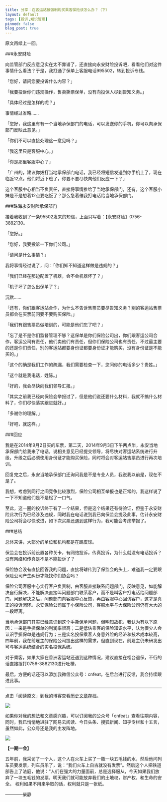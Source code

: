 ```yaml
---
title: 分享：在客运站被强制购买乘客保险该怎么办？（下）
layout: default
tags: [投诉,知识管理]
pinned: false
blog_post: true
---
```


原文再续上一回。

###永安财险

向监管部门反应意见实在太不靠谱了，还直接向永安财险投诉吧，看看他们对这件事情什么看法？于是，我打通了保单上客服电话995502，转到投诉专线。

「您好，请问您要投诉什么内容？」

「我要投诉你们违规操作，售卖撕票保单，没有向投保人尽到告知义务。」

「具体经过是怎样的呢？」

事情经过省略……

「您好，我这里有有一个当地承保部门的电话，可以发送你的手机，你可以向承保部门反映此意见。」

「你们不可以直接处理这一意见吗？」

「我这里只是客服中心。」

「你是那里客服中心？」

「广州的，建议你拨打当地承保部门电话，我已经将短信发送到你手机上了，现在临近12点，他们将近下班了，你要不要尽快向他们反应一下？」

这个客服中心相当不负责任，直接将事情推给了当地承保部门，还有，这个客服小妹是不是想着12点要吃饭了？那么急着催我打电话给当地承保部门。


###珠海永安财险承保部门

接着我收到了一条95502发来的短信，上面只写着：【永安财险】0756-3882130。

「您好。」

「您好，我要投诉一下你们公司。」

「请问是什么事情？」

我将事情经过说了，问：「你们知不知道这样做是违规的？」

「我们已经在那边配置了机器，会不会机器坏了？」

「机子坏了怎么出保单了？」

沉默……

「还有，你们跟客运站合作，为什么不告诉售票员要尽告知义务？别的客运站售票员都会在买票前问要不要购买保险。」

「我们有跟售票员做培训的，可能是他们忘了吧？」

「忘了是不是你们监督管理不够？这保单是你们保险公司出，你们跟客运公司合作，客运公司有责任，他们卖他们有责任，但你们保险公司也有责任，不过最主要的还是你们责任，别的客运站都要身份证都要身份证才能购买，没有身份证是不能买的。」

「这个的确是我们工作的疏漏，我们需要检查一下，您问你的电话多少？贵姓。」

「这个就是我电话，姓陈。」

「好的，我会尽快向我们领导汇报。」

「其实之前我已经向保险会举报过了，但是他们说还要什么材料，我就不搞什么材料了，你们尽快落实跟进就好。」

「多谢你的理解。」

「好吧，就这样。」

###回应

我是在2014年9月2日买的车票，第二天，2014年9月3日下午两点半，永安当地承保部门给我来了电话，说相关意见已经提交领导，将尽快对客运站系统进行升级，升级之后必须使用身份证才能购买保险，同时将会对客运站售票员进行再次培训。

回复完之后，永安当地承保部门还询问我是不是专业人员，我说我以前是，现在不是了。

我想，考虑到同行之间竞争比较激烈，保险公司相互举报也是正常的，我这样说了一下不知道他们是不是松了一口气。

至此，这一圈的投诉终于有了一个结果，但是这个结果还有待验证，但鉴于永安财险此次行为已经涉及违规，同时我在电话说到我已向保监会提及此事，估计永安财险公司将会尽快改进，如下次买票还遇到这样行为，我可能会考虑举报了。

###总结

总体来讲，大部分的单位和机构都是在踢皮球。

保监会在投诉前设置各种关卡，有网络投诉，传真投诉，为什么就没有电话投诉？没有网络和传真是不是不能投诉了？

保险协会没有直接回答我的问题，直接将球传到了保监会的头上，难道我一定要跟保险公司产生纠纷才能找你们协会吗？

保险公司客服中心实行客户负责制，由客服直接联系问题部门，反映意见，如能解决自行解决，不能解决直接叫问题部门联系客户，而不是叫客户打电话给问题部门，问题解决之后，问题部门向客服中心反馈，再由客服中心回访客户，这才是真正的投诉闭环。永安保险公司属于小保险公司，客服水平与大保险公司仍有大大的一段距离。

当地承保部门其实已经意识到这个手撕保单问题，但明知故犯，我认为有以下原因：一来是手撕保单的利润率很高；二是低估乘客的保险知识水平，认为很少人会认识手撕保单是违规行为；三是实名投保乘客人身意外险的经济和技术成本较高，四年前，我在前雇主的保险公司提出这样的需求，但直到现在，前雇主仍未研发出可与客运系统结合的实名投保系统。

对于乘客，如果大家在香洲客运站还遇到这种情况，建议直接在柜台退保，不行的话直接拨打0756-3882130进行吐槽，

最后，方便的话还可以添加我微信公众号：cnfeat，在后台进行反馈，我会持续跟进此事。


----

点击「阅读原文」到我的博客查看[历史文章存档](http://cnfeat.com)。

![](http://cnfeat.qiniudn.com/mHDSX.png)

如果你对我的想法和文章感兴趣，可以订阅我的公众号「cnfeat」查看往期内容，同时，我已悄悄地进驻了网易云阅读、今日头条、搜狐新闻、知乎专栏和十五言，虽然如此，公众号还是我的主发阵地。

![](http://cnfeat.qiniudn.com/signitrue-2014-07-11.png)


**【一期一会】**


五年前，我采访了一个人，这个人在火车上买了一瓶一块五毛钱的水，然后他问列车员要发票，列车员乐了，说：“我们火车上自古就没有发票”。然后这个人把铁道部告上了法庭，他说：“人们在强大的力量面前，总是选择服从，今天如果我们放弃了一块五毛钱的发票，明天我们就可能放弃我们的土地权，财产权，和生命的安全。 权利如果不用来争取的话，权利就只是一张纸。


————柴静

